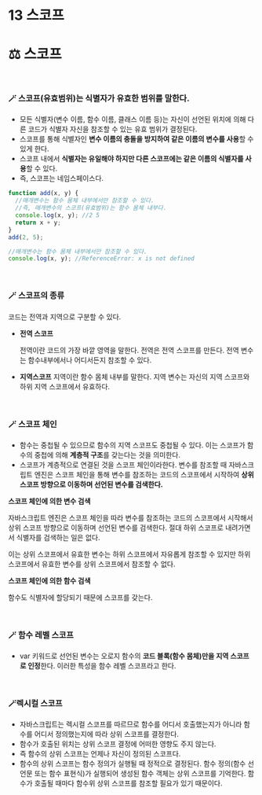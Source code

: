 # 13 스코프

# ⚖️ 스코프

</br>

### 🪄 스코프(유효범위)는 식별자가 유효한 범위를 말한다.

- 모든 식별자(변수 이름, 함수 이름, 클래스 이름 등)는 자신이 선언된 위치에 의해 다른 코드가 식별자 자신을 참조할 수 있는 유효 범위가 결정된다.
- 스코프를 통해 식별자인 **변수 이름의 충돌을 방지하여 같은 이름의 변수를 사용**할 수 있게 한다.
- 스코프 내에서 **식별자는 유일해야 하지만 다른 스코프에는 같은 이름의 식별자를 사용**할 수 있다.
- 즉, 스코프는 네임스페이스다.

```jsx
function add(x, y) {
  //매개변수는 함수 몸체 내부에서만 참조할 수 있다.
  //즉, 매개변수의 스코프(유효범위)는 함수 몸체 내부다.
  console.log(x, y); //2 5
  return x + y;
}
add(2, 5);

//매개변수는 함수 몸체 내부에서만 참조할 수 있다.
console.log(x, y); //ReferenceError: x is not defined
```

</br>

### 🪄 스코프의 종류

코드는 전역과 지역으로 구분할 수 있다.

- **전역 스코프**

  전역이란 코드의 가장 바깥 영역을 말한다. 전역은 전역 스코프를 만든다. 전역 변수는 함수내부에서나 어디서든지 참조할 수 있다.

- **지역스코프**
  지역이란 함수 몸체 내부를 말한다. 지역 변수는 자신의 지역 스코프와 하위 지역 스코프에서 유효하다.

</br>

### 🪄 스코프 체인

- 함수는 중첩될 수 있으므로 함수의 지역 스코프도 중첩될 수 있다. 이는 스코프가 함수의 중첩에 의해 **계층적 구조**를 갖는다는 것을 의미한다.
- 스코프가 계층적으로 연결된 것을 스코프 체인이라한다. 변수를 참조할 때 자바스크립트 엔진은 스코프 체인을 통해 변수를 참조하는 코드의 스코프에서 시작하여 **상위 스코프 방향으로 이동하며 선언된 변수를 검색한다.**

**스코프 체인에 의한 변수 검색**

자바스크립트 엔진은 스코프 체인을 따라 변수를 참조하는 코드의 스코프에서 시작해서 상위 스코프 방향으로 이동하며 선언된 변수를 검색한다. 절대 하위 스코프로 내려가면서 식별자를 검색하는 일은 없다.

이는 상위 스코프에서 유효한 변수는 하위 스코프에서 자유롭게 참조할 수 있지만 하위 스코프에서 유효한 변수를 상위 스코프에서 참조할 수 없다.

**스코프 체인에 의한 함수 검색**

함수도 식별자에 할당되기 때문에 스코프를 갖는다.

</br>

### 🪄 함수 레벨 스코프

- var 키워드로 선언된 변수는 오로지 함수의 **코드 블록(함수 몸체)만을 지역 스코프로 인정**한다. 이러한 특성을 함수 레벨 스코프라고 한다.

</br>

### 🪄렉시컬 스코프

- 자바스크립트는 렉시컬 스코프를 따르므로 함수를 어디서 호출했는지가 아니라 함수를 어디서 정의했는지에 따라 상위 스코프를 결정한다.
- 함수가 호출된 위치는 상위 스코프 결정에 어떠한 영향도 주지 않는다.
- 즉 함수의 상위 스코프는 언제나 자신이 정의된 스코프다.
- 함수의 상위 스코프는 함수 정의가 실행될 때 정적으로 결정된다. 함수 정의(함수 선언문 또는 함수 표현식)가 실행되어 생성된 함수 객체는 상위 스코프를 기억한다. 함수가 호출될 때마다 함수위 상위 스코프를 참조할 필요가 있기 때문이다.

